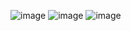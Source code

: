 ![image](https://user-images.githubusercontent.com/56510169/131802790-fd47439a-3f62-459b-a351-2e954a756b0b.png)
![image](https://user-images.githubusercontent.com/56510169/131802862-b1d2f9b9-4910-4ea3-8ed2-6656a16b859a.png)
![image](https://user-images.githubusercontent.com/56510169/131802873-f325a039-1c56-45b7-8017-27cf4c3b80a8.png)
